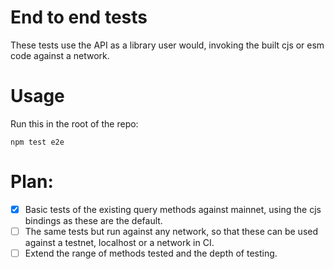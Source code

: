 # End to end tests

These tests use the API as a library user would, invoking the built cjs or esm code against a network.

# Usage
Run this in the root of the repo:
```
npm test e2e
```

# Plan:
- [X] Basic tests of the existing query methods against mainnet, using the cjs bindings as these are the default.
- [ ] The same tests but run against any network, so that these can be used against a testnet, localhost or a network in CI.
- [ ] Extend the range of methods tested and the depth of testing.
